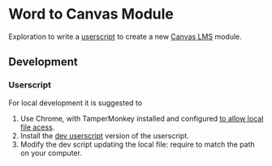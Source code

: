 # Word to Canvas Module

Exploration to write a [userscript](https://en.wikipedia.org/wiki/User_script) to create a new [Canvas LMS](https://canvas.instructure.com/) module.



## Development

### Userscript

For local development it is suggested to 
1. Use Chrome, with TamperMonkey installed and configured [to allow local file acess](https://www.tampermonkey.net/faq.php#Q204).
2. Install the [dev userscript](./dist/devWord2Canvas.user.js) version of the userscript.
3. Modify the dev script updating the local file: require to match the path on your computer.

